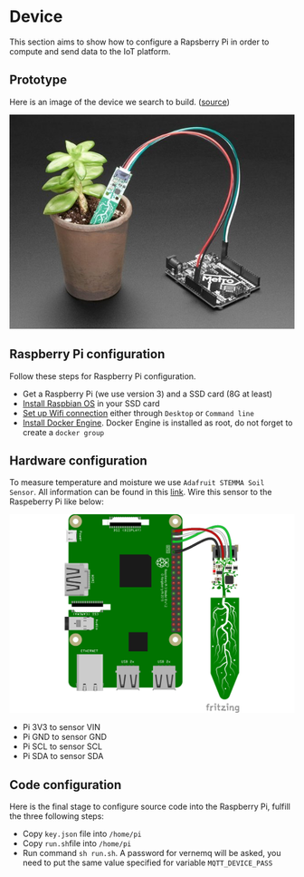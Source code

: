 # Device

This section aims to show how to configure a Rapsberry Pi in order to compute and send data to the IoT platform.

## Prototype

Here is an image of the device we search to build. ([source](https://learn.adafruit.com/adafruit-stemma-soil-sensor-i2c-capacitive-moisture-sensor/python-circuitpython-test))

![Device](../documents/device.png)

## Raspberry Pi configuration

Follow these steps for Raspberry Pi configuration.

- Get a Raspberry Pi (we use version 3) and a SSD card (8G at least)
- [Install Raspbian OS](https://www.raspberrypi.org/documentation/installation/installing-images/) in your SSD card
- [Set up Wifi connection](https://www.raspberrypi.org/documentation/configuration/wireless/) either through `Desktop` or `Command line`
- [Install Docker Engine](https://docs.docker.com/engine/install/debian/). Docker Engine is installed as root, do not forget to create a `docker group`

## Hardware configuration

To measure temperature and moisture we use `Adafruit STEMMA Soil Sensor`. All information can be found in this [link](https://learn.adafruit.com/adafruit-stemma-soil-sensor-i2c-capacitive-moisture-sensor/overview).
Wire this sensor to the Raspeberry Pi like below:

![Wiring](../documents/hardware-configuration.png)


- Pi 3V3 to sensor VIN
- Pi GND to sensor GND
- Pi SCL to sensor SCL
- Pi SDA to sensor SDA

## Code configuration

Here is the final stage to configure source code into the Raspberry Pi, fulfill the three following steps:

- Copy `key.json` file into `/home/pi`
- Copy `run.sh`file into `/home/pi`
- Run command `sh run.sh`. A password for vernemq will be asked, you need to put the same value specified for variable `MQTT_DEVICE_PASS`
